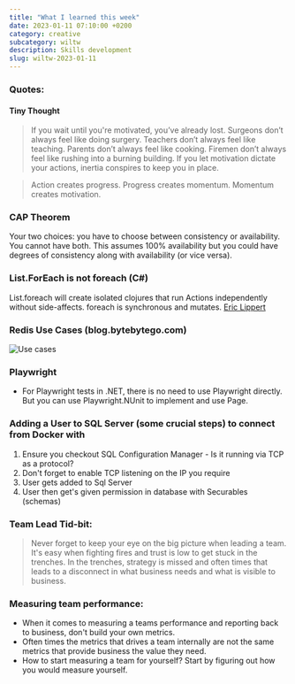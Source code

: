 ```yaml
---
title: "What I learned this week"
date: 2023-01-11 07:10:00 +0200
category: creative
subcategory: wiltw
description: Skills development
slug: wiltw-2023-01-11
---
```


### Quotes:

#### Tiny Thought
> If you wait until you're motivated, you’ve already lost.
> Surgeons don’t always feel like doing surgery. Teachers don’t always feel like teaching. Parents don’t always feel like cooking. Firemen don’t always feel like rushing into a burning building.
> If you let motivation dictate your actions, inertia conspires to keep you in place.

> Action creates progress. Progress creates momentum. Momentum creates motivation.

### CAP Theorem
Your two choices: you have to choose between consistency or availability. You cannot have both.
This assumes 100% availability but you could have degrees of consistency along with availability (or vice versa).

### List.ForEach is not foreach (C#)
List.foreach will create isolated clojures that run Actions independently without side-affects.
foreach is synchronous and mutates.
[Eric Lippert](https://learn.microsoft.com/en-us/archive/blogs/ericlippert/foreach-vs-foreach)

### Redis Use Cases (blog.bytebytego.com)

![Use cases](/images/redis.jpg)

### Playwright
- For Playwright tests in .NET, there is no need to use Playwright directly. But you can use Playwright.NUnit to implement and use Page.

### Adding a User to SQL Server (some crucial steps) to connect from Docker with
1. Ensure you checkout SQL Configuration Manager - Is it running via TCP as a protocol?
1. Don't forget to enable TCP listening on the IP you require
1. User gets added to Sql Server
1. User then get's given permission in database with Securables (schemas)

### Team Lead Tid-bit:
> Never forget to keep your eye on the big picture when leading a team. It's easy when fighting fires and trust is low to get stuck in the trenches.
> In the trenches, strategy is missed and often times that leads to a disconnect in what business needs and what is visible to business.

### Measuring team performance:
* When it comes to measuring a teams performance and reporting back to business, don't build your own metrics.
* Often times the metrics that drives a team internally are not the same metrics that provide business the value they need.
* How to start measuring a team for yourself? Start by figuring out how you would measure yourself.

